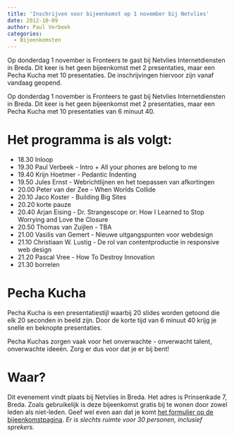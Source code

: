 ```yaml
---
title: 'Inschrijven voor bijeenkomst op 1 november bij Netvlies'
date: 2012-10-09
author: Paul Verbeek
categories:
  - Bijeenkomsten
---
```


Op donderdag 1 november is Fronteers te gast bij Netvlies Internetdiensten in Breda. Dit keer is het geen bijeenkomst met 2 presentaties, maar een Pecha Kucha met 10 presentaties. De inschrijvingen hiervoor zijn vanaf vandaag geopend.

Op donderdag 1 november is Fronteers te gast bij Netvlies Internetdiensten in Breda. Dit keer is het geen bijeenkomst met 2 presentaties, maar een Pecha Kucha met 10 presentaties van 6 minuut 40.

# Het programma is als volgt:

- 18.30 Inloop
- 19.30 Paul Verbeek - Intro + All your phones are belong to me
- 19.40 Krijn Hoetmer - Pedantic Indenting
- 19.50 Jules Ernst - Webrichtlijnen en het toepassen van afkortingen
- 20.00 Peter van der Zee - When Worlds Collide
- 20.10 Jaco Koster - Building Big Sites
- 20.20 korte pauze
- 20.40 Arjan Eising - Dr. Strangescope or: How I Learned to Stop Worrying and Love the Closure
- 20.50 Thomas van Zuijlen - TBA
- 21.00 Vasilis van Gemert - Nieuwe uitgangspunten voor webdesign
- 21.10 Christiaan W. Lustig - De rol van contentproductie in responsive web design
- 21.20 Pascal Vree - How To Destroy Innovation
- 21.30 borrelen

# Pecha Kucha

Pecha Kucha is een presentatiestijl waarbij 20 slides worden getoond die elk 20 seconden in beeld zijn. Door de korte tijd van 6 minuut 40 krijg je snelle en beknopte presentaties.

Pecha Kuchas zorgen vaak voor het onverwachte - onverwacht talent, onverwachte ideeën. Zorg er dus voor dat je er bij bent!

# Waar?

Dit evenement vindt plaats bij Netvlies in Breda. Het adres is Prinsenkade 7, Breda. Zoals gebruikelijk is deze bijeenkomst gratis bij te wonen door zowel leden als niet-leden. Geef wel even aan dat je komt [het formulier op de bijeenkomstpagina](/bijeenkomsten/2012/netvlies). _Er is slechts ruimte voor 30 personen, inclusief sprekers._
